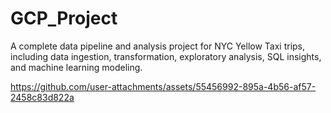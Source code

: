 # GCP_Project
A complete data pipeline and analysis project for NYC Yellow Taxi trips, including data ingestion, transformation, exploratory analysis, SQL insights, and machine learning modeling.

https://github.com/user-attachments/assets/55456992-895a-4b56-af57-2458c83d822a
